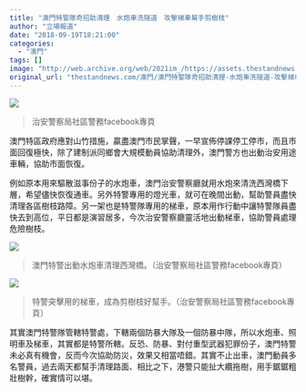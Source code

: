 ```yaml
---
title: "澳門特警隊奇招助清理　水炮車洗隧道　攻擊梯車幫手剪樹枝"
author: "立場報道"
date: "2018-09-19T18:21:00"
categories:
  - "澳門"
tags: []
image: "http://web.archive.org/web/2021im_/https://assets.thestandnews.com/media/photos/macau-15_6CTOI.png"
original_url: "thestandnews.com/澳門/澳門特警隊奇招助清理-水炮車洗隧道-攻擊梯車幫手剪樹枝"
---
```

![](http://web.archive.org/web/2021im_/https://assets.thestandnews.com/media/photos/macau-15_6CTOI.png)
> 治安警察局社區警務facebook專頁

澳門特區政府應對山竹措施，贏盡澳門市民掌聲，一早宣佈停課停工停市，而且市面回復極快，除了建制派同鄉會大規模動員協助清理外，澳門警方也出動治安用途車輛，協助市面恢復。

例如原本用來驅散滋事份子的水炮車，澳門治安警察廳就用水炮來清洗西灣橋下層，希望儘快恢復通車。另外特警專用的燈光車，就可在晚間出動，幫助警員盡快清理各區樹枝路障。另一架也是特警隊專用的梯車，原本用作行動中讓特警隊員盡快去到高位，平日都是演習居多，今次治安警察廳靈活地出動梯車，協助警員處理危險樹枝。

![](http://web.archive.org/web/2021im_/https://assets.thestandnews.com/media/photos/41990948_2205799663033475_6366766520663539712_n_xOd6O.jpg)
> 澳門特警出動水炮車清理西灣橋。（治安警察局社區警務facebook專頁）

![](http://web.archive.org/web/2021im_/https://assets.thestandnews.com/media/photos/41884420_2205799676366807_7238287166810357760_n_kMU0l.jpg)
> 特警突擊用的梯車，成為剪樹枝好幫手。（治安警察局社區警務facebook專頁）

其實澳門特警隊管轄特警處，下轄兩個防暴大隊及一個防暴中隊，所以水炮車、照明車及梯車，其實都是特警所轄。反恐、防暴、對付重型武器犯罪份子，澳門特警未必真有機會，反而今次協助防災，效果又相當唔錯。其實不止出車，澳門動員多名警員，過去兩天都幫手清理路面、相比之下，港警只能扯大纜拖樹，用手鋸鋸粗壯樹幹，確實情可以堪。